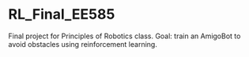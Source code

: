 # RL_Final_EE585
Final project for Principles of Robotics class. Goal: train an AmigoBot to avoid obstacles using reinforcement learning.
